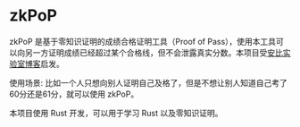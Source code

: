 # zkPoP

zkPoP 是基于零知识证明的成绩合格证明工具（Proof of Pass），使用本工具可以向另一方证明成绩已经超过某个合格线，但不会泄露真实分数。本项目受[安比实验室博客](https://github.com/sec-bit/learning-zkp/blob/master/zkp-intro/1/zkp-back.md)启发。

使用场景: 比如一个人只想向别人证明自己及格了，但是不想让别人知道自己考了60分还是61分，就可以使用 zkPoP。

本项目使用 Rust 开发，可以用于学习 Rust 以及零知识证明。
